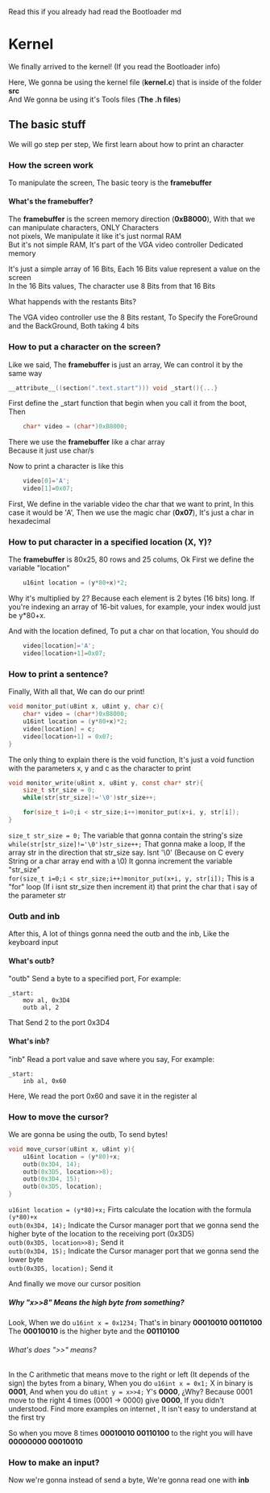 Read this if you already had read the Bootloader md

# Kernel

We finally arrived to the kernel! (If you read the Bootloader info)

Here, We gonna be using the kernel file (**kernel.c**) that is inside of the folder **src**  
And We gonna be using it's Tools files (**The .h files**)

## The basic stuff

We will go step per step, We first learn about how to print an character

### How the screen work

To manipulate the screen, The basic teory is the **framebuffer**
#### What's the framebuffer?
The **framebuffer** is the screen memory direction (**0xB8000**), With that we can manipulate characters, ONLY Characters  
not pixels, We manipulate it like it's just normal RAM  
But it's not simple RAM, It's part of the VGA video controller Dedicated memory

It's just a simple array of 16 Bits, Each 16 Bits value represent a value on the screen  
In the 16 Bits values, The character use 8 Bits from that 16 Bits

What happends with the restants Bits?

The VGA video controller use the 8 Bits restant, To Specify the ForeGround and the BackGround, Both taking 4 bits

### How to put a character on the screen?
Like we said, The **framebuffer** is just an array, We can control it by the same way
```C
__attribute__((section(".text.start"))) void _start(){...}
```
First define the _start function that begin when you call it from the boot, Then
```C
    char* video = (char*)0xB8000;
```
There we use the **framebuffer** like a char array  
Because it just use char/s

Now to print a character is like this
```C
    video[0]='A';
    video[1]=0x07;
```
First, We define in the variable video the char that we want to print, In this case it would be 'A',
Then we use the magic char (**0x07**), It's just a char in hexadecimal

### How to put character in a specified location (X, Y)?
The **framebuffer** is 80x25, 80 rows and 25 colums, Ok First we define the variable "location"
```C
    u16int location = (y*80+x)*2;
```
Why it's multiplied by 2? Because each element is 2 bytes (16 bits) long. If you're indexing an array of 16-bit values, for example, your index would just be y*80+x.  

And with the location defined, To put a char on that location, You should do
```C
    video[location]='A';
    video[location+1]=0x07;
```

### How to print a sentence?
Finally, With all that, We can do our print!

```C
void monitor_put(u8int x, u8int y, char c){
    char* video = (char*)0xB8000;
    u16int location = (y*80+x)*2;
    video[location] = c;
    video[location+1] = 0x07;
}
```
The only thing to explain there is the void function, It's just a void function with the parameters x, y and c as the character to print

```C
void monitor_write(u8int x, u8int y, const char* str){
    size_t str_size = 0;
    while(str[str_size]!='\0')str_size++;

    for(size_t i=0;i < str_size;i++)monitor_put(x+i, y, str[i]);
}
```
`size_t str_size = 0;` The variable that gonna contain the string's size  
`while(str[str_size]!='\0')str_size++;` That gonna make a loop, If the array str in the direction that str_size say. Isnt '\0' (Because on C every String or a char array end with a \0) It gonna increment the variable "str_size"  
`for(size_t i=0;i < str_size;i++)monitor_put(x+i, y, str[i]);` This is a "for" loop (If i isnt str_size then increment it) that print the char that i say of the parameter str

### Outb and inb
After this, A lot of things gonna need the outb and the inb, Like the keyboard input

#### What's outb?
"outb" Send a byte to a specified port, For example:
``` Assembly
_start:
    mov al, 0x3D4
    outb al, 2
```
That Send 2 to the port 0x3D4

#### What's inb?
"inb" Read a port value and save where you say, For example:
``` Assembly
_start:
    inb al, 0x60
```
Here, We read the port 0x60 and save it in the register al

### How to move the cursor?
We are gonna be using the outb, To send bytes!

``` C
void move_cursor(u8int x, u8int y){
    u16int location = (y*80)+x;
    outb(0x3D4, 14);
    outb(0x3D5, location>>8);
    outb(0x3D4, 15);
    outb(0x3D5, location);
}
```
`u16int location = (y*80)+x;` Firts calculate the location with the formula `(y*80)+x`  
`outb(0x3D4, 14);` Indicate the Cursor manager port that we gonna send the higher byte of the location to the receiving port (0x3D5)  
`outb(0x3D5, location>>8);` Send it  
`outb(0x3D4, 15);` Indicate the Cursor manager port that we gonna send the lower byte  
`outb(0x3D5, location);` Send it  

And finally we move our cursor position


##### Why "x>>8" Means the high byte from something?
Look, When we do `u16int x = 0x1234;` That's in binary **00010010 00110100**
The **00010010** is the higher byte and the **00110100**

###### What's does ">>" means?
In the C arithmetic that means move to the right or left (It depends of the sign) the bytes from a binary,
When you do `u16int x = 0x1;` X in binary is **0001**, And when you do `u8int y = x>>4;` Y's **0000**, ¿Why?
Because 0001 move to the right 4 times (0001 -> 0000) give **0000**, If you didn't understood. Find more examples on internet
, It isn't easy to understand at the first try

So when you move 8 times **00010010 00110100** to the right you will have **00000000 00010010**

### How to make an input?
Now we're gonna instead of send a byte, We're gonna read one with **inb**